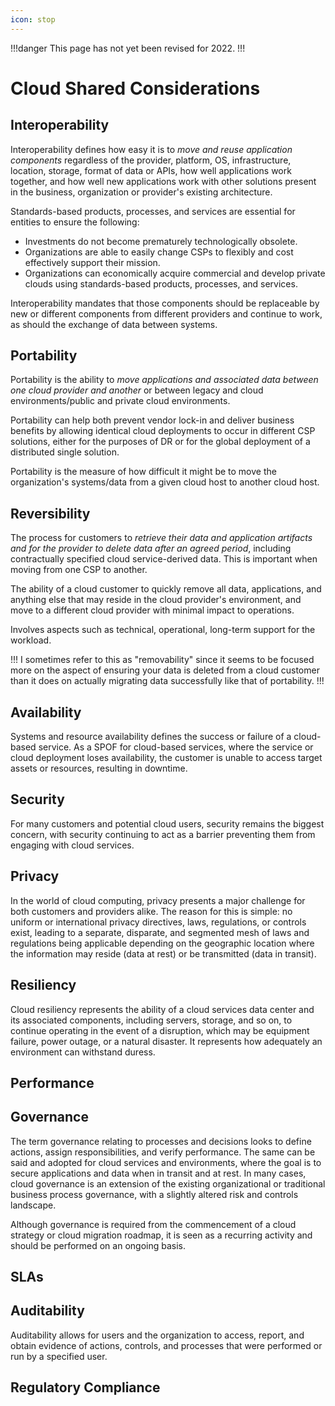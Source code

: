 ```yaml
---
icon: stop
---
```


!!!danger
This page has not yet been revised for 2022.
!!!

# Cloud Shared Considerations

## Interoperability

Interoperability defines how easy it is to *move and reuse application components* regardless of the provider, platform, OS, infrastructure, location, storage, format of data or APIs, how well applications work together, and how well new applications work with other solutions present in the business, organization or provider's existing architecture.

Standards-based products, processes, and services are essential for entities to ensure the following:

- Investments do not become prematurely technologically obsolete.
- Organizations are able to easily change CSPs to flexibly and cost effectively support their mission.
- Organizations can economically acquire commercial and develop private clouds using standards-based products, processes, and services.

Interoperability mandates that those components should be replaceable by new or different components from different providers and continue to work, as should the exchange of data between systems.

## Portability

Portability is the ability to *move applications and associated data between one cloud provider and another* or between legacy and cloud environments/public and private cloud environments.

Portability can help both prevent vendor lock-in and deliver business benefits by allowing identical cloud deployments to occur in different CSP solutions, either for the purposes of DR or for the global deployment of a distributed single solution.

Portability is the measure of how difficult it might be to move the organization's systems/data from a given cloud host to another cloud host.

## Reversibility

The process for customers to *retrieve their data and application artifacts and for the provider to delete data after an agreed period*, including contractually specified cloud service-derived data. This is important when moving from one CSP to another.

The ability of a cloud customer to quickly remove all data, applications, and anything else that may reside in the cloud provider's environment, and move to a different cloud provider with minimal impact to operations.

Involves aspects such as technical, operational, long-term support for the workload.

!!!
I sometimes refer to this as "removability" since it seems to be focused more on the aspect of ensuring your data is deleted from a cloud customer than it does on actually migrating data successfully like that of portability.
!!!

## Availability

Systems and resource availability defines the success or failure of a cloud-based service. As a SPOF for cloud-based services, where the service or cloud deployment loses availability, the customer is unable to access target assets or resources, resulting in downtime.

## Security

For many customers and potential cloud users, security remains the biggest concern, with security continuing to act as a barrier preventing them from engaging with cloud services.

## Privacy

In the world of cloud computing, privacy presents a major challenge for both customers and providers alike. The reason for this is simple: no uniform or international privacy directives, laws, regulations, or controls exist, leading to a separate, disparate, and segmented mesh of laws and regulations being applicable depending on the geographic location where the information may reside (data at rest) or be transmitted (data in transit).

## Resiliency

Cloud resiliency represents the ability of a cloud services data center and its associated components, including servers, storage, and so on, to continue operating in the event of a disruption, which may be equipment failure, power outage, or a natural disaster. It represents how adequately an environment can withstand duress.

## Performance

## Governance

The term governance relating to processes and decisions looks to define actions, assign responsibilities, and verify performance. The same can be said and adopted for cloud services and environments, where the goal is to secure applications and data when in transit and at rest. In many cases, cloud governance is an extension of the existing organizational or traditional business process governance, with a slightly altered risk and controls landscape.

Although governance is required from the commencement of a cloud strategy or cloud migration roadmap, it is seen as a recurring activity and should be performed on an ongoing basis.

## SLAs

## Auditability

Auditability allows for users and the organization to access, report, and obtain evidence of actions, controls, and processes that were performed or run by a specified user.

## Regulatory Compliance
